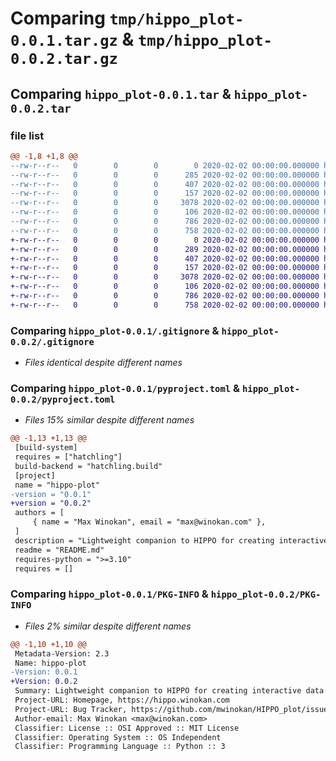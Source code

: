 # Comparing `tmp/hippo_plot-0.0.1.tar.gz` & `tmp/hippo_plot-0.0.2.tar.gz`

## Comparing `hippo_plot-0.0.1.tar` & `hippo_plot-0.0.2.tar`

### file list

```diff
@@ -1,8 +1,8 @@
--rw-r--r--   0        0        0        0 2020-02-02 00:00:00.000000 hippo_plot-0.0.1/hipplot/__init__.py
--rw-r--r--   0        0        0      285 2020-02-02 00:00:00.000000 hippo_plot-0.0.1/hipplot/draw.py
--rw-r--r--   0        0        0      407 2020-02-02 00:00:00.000000 hippo_plot-0.0.1/hipplot/io.py
--rw-r--r--   0        0        0      157 2020-02-02 00:00:00.000000 hippo_plot-0.0.1/hipplot/prep.py
--rw-r--r--   0        0        0     3078 2020-02-02 00:00:00.000000 hippo_plot-0.0.1/.gitignore
--rw-r--r--   0        0        0      106 2020-02-02 00:00:00.000000 hippo_plot-0.0.1/README.md
--rw-r--r--   0        0        0      786 2020-02-02 00:00:00.000000 hippo_plot-0.0.1/pyproject.toml
--rw-r--r--   0        0        0      758 2020-02-02 00:00:00.000000 hippo_plot-0.0.1/PKG-INFO
+-rw-r--r--   0        0        0        0 2020-02-02 00:00:00.000000 hippo_plot-0.0.2/hipplot/__init__.py
+-rw-r--r--   0        0        0      289 2020-02-02 00:00:00.000000 hippo_plot-0.0.2/hipplot/draw.py
+-rw-r--r--   0        0        0      407 2020-02-02 00:00:00.000000 hippo_plot-0.0.2/hipplot/io.py
+-rw-r--r--   0        0        0      157 2020-02-02 00:00:00.000000 hippo_plot-0.0.2/hipplot/prep.py
+-rw-r--r--   0        0        0     3078 2020-02-02 00:00:00.000000 hippo_plot-0.0.2/.gitignore
+-rw-r--r--   0        0        0      106 2020-02-02 00:00:00.000000 hippo_plot-0.0.2/README.md
+-rw-r--r--   0        0        0      786 2020-02-02 00:00:00.000000 hippo_plot-0.0.2/pyproject.toml
+-rw-r--r--   0        0        0      758 2020-02-02 00:00:00.000000 hippo_plot-0.0.2/PKG-INFO
```

### Comparing `hippo_plot-0.0.1/.gitignore` & `hippo_plot-0.0.2/.gitignore`

 * *Files identical despite different names*

### Comparing `hippo_plot-0.0.1/pyproject.toml` & `hippo_plot-0.0.2/pyproject.toml`

 * *Files 15% similar despite different names*

```diff
@@ -1,13 +1,13 @@
 [build-system]
 requires = ["hatchling"]
 build-backend = "hatchling.build"
 [project]
 name = "hippo-plot"
-version = "0.0.1"
+version = "0.0.2"
 authors = [
     { name = "Max Winokan", email = "max@winokan.com" },
 ]
 description = "Lightweight companion to HIPPO for creating interactive data visualisations of HIPPO outputs"
 readme = "README.md"
 requires-python = ">=3.10"
 requires = []
```

### Comparing `hippo_plot-0.0.1/PKG-INFO` & `hippo_plot-0.0.2/PKG-INFO`

 * *Files 2% similar despite different names*

```diff
@@ -1,10 +1,10 @@
 Metadata-Version: 2.3
 Name: hippo-plot
-Version: 0.0.1
+Version: 0.0.2
 Summary: Lightweight companion to HIPPO for creating interactive data visualisations of HIPPO outputs
 Project-URL: Homepage, https://hippo.winokan.com
 Project-URL: Bug Tracker, https://github.com/mwinokan/HIPPO_plot/issues
 Author-email: Max Winokan <max@winokan.com>
 Classifier: License :: OSI Approved :: MIT License
 Classifier: Operating System :: OS Independent
 Classifier: Programming Language :: Python :: 3
```

